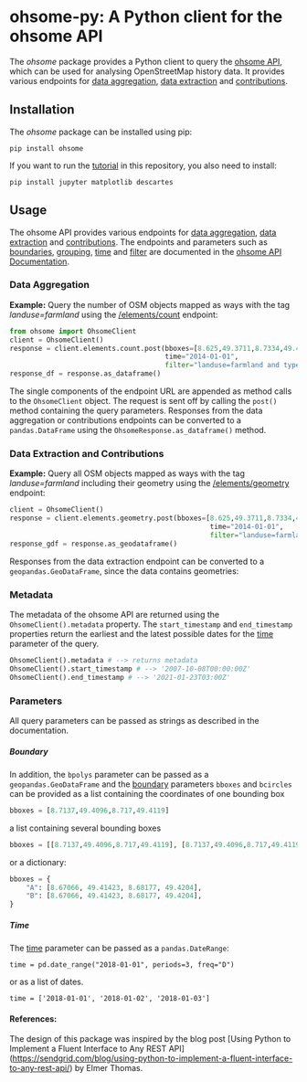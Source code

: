 # ohsome-py: A Python client for the ohsome API

The *ohsome* package provides a Python client to query the [ohsome API](https://docs.ohsome.org/ohsome-api/v1/), which can be used for analysing OpenStreetMap history data. It provides various endpoints for [data aggregation](https://api.ohsome.org/v1/swagger-ui.html?urls.primaryName=Data%20Aggregation), [data extraction](https://api.ohsome.org/v1/swagger-ui.html?urls.primaryName=dataExtraction) and [contributions](https://api.ohsome.org/v1/swagger-ui.html?urls.primaryName=Contributions).


## Installation 

The *ohsome* package can be installed using pip: 

```
pip install ohsome
```

If you want to run the [tutorial](./notebooks/Tutorial.ipynb) in this repository, you also need to install:

```
pip install jupyter matplotlib descartes 
```


## Usage 

The ohsome API provides various endpoints for [data aggregation](https://api.ohsome.org/v1/swagger-ui.html?urls.primaryName=Data%20Aggregation), [data extraction](https://api.ohsome.org/v1/swagger-ui.html?urls.primaryName=dataExtraction) and [contributions](https://api.ohsome.org/v1/swagger-ui.html?urls.primaryName=Contributions). The endpoints and parameters such as [boundaries](https://docs.ohsome.org/ohsome-api/stable/boundaries.html), [grouping](https://docs.ohsome.org/ohsome-api/stable/group-by.html), [time](https://docs.ohsome.org/ohsome-api/stable/time.html) and [filter](https://docs.ohsome.org/ohsome-api/stable/filter.html) are documented in the [ohsome API Documentation](https://docs.ohsome.org/ohsome-api/stable/index.html).


### Data Aggregation

**Example:** Query the number of OSM objects mapped as ways with the tag _landuse=farmland_ using the [/elements/count](https://api.ohsome.org/v1/swagger-ui.html?urls.primaryName=Data%20Aggregation#/Count/count_1) endpoint:


``` python
from ohsome import OhsomeClient
client = OhsomeClient()
response = client.elements.count.post(bboxes=[8.625,49.3711,8.7334,49.4397], 
									  time="2014-01-01", 
									  filter="landuse=farmland and type:way")
response_df = response.as_dataframe()

```

The single components of the endpoint URL are appended as method calls to the `OhsomeClient` object. The request is sent off by calling the ```post()``` method containing the query parameters. Responses from the data aggregation or contributions endpoints can be converted to a `pandas.DataFrame` using the `OhsomeResponse.as_dataframe()` method. 


### Data Extraction and Contributions


**Example:** Query all OSM objects mapped as ways with the tag _landuse=farmland_ including their geometry using the [/elements/geometry](https://api.ohsome.org/v1/swagger-ui.html?urls.primaryName=Data%20Extraction#/Data%20Extraction/elementsGeometry_1) endpoint:

``` python
client = OhsomeClient()
response = client.elements.geometry.post(bboxes=[8.625,49.3711,8.7334,49.4397], 
 												 time="2014-01-01", 
 												 filter="landuse=farmland and type:way")
response_gdf = response.as_geodataframe()
```
Responses from the data extraction endpoint can be converted to a `geopandas.GeoDataFrame`, since the data contains geometries:

### Metadata

The metadata of the ohsome API are returned using the `OhsomeClient().metadata` property. The `start_timestamp` and `end_timestamp` properties return the earliest and the latest possible dates for the [time](https://docs.ohsome.org/ohsome-api/stable/time.html) parameter of the query. 

``` python
OhsomeClient().metadata # --> returns metadata
OhsomeClient().start_timestamp # --> '2007-10-08T00:00:00Z'
OhsomeClient().end_timestamp # --> '2021-01-23T03:00Z'

```

### Parameters

All query parameters can be passed as strings as described in the documentation. 


##### Boundary 

In addition, the `bpolys` parameter can be passed as a `geopandas.GeoDataFrame` and the [boundary](https://docs.ohsome.org/ohsome-api/stable/boundaries.html) parameters `bboxes` and `bcircles` can be provided as a list containing the coordinates of one bounding box 

``` python 
bboxes = [8.7137,49.4096,8.717,49.4119]
```

a list containing several bounding boxes

```python 
bboxes = [[8.7137,49.4096,8.717,49.4119], [8.7137,49.4096,8.717,49.4119]]
```

or a dictionary: 

``` python
bboxes = {
	"A": [8.67066, 49.41423, 8.68177, 49.4204],
	"B": [8.67066, 49.41423, 8.68177, 49.4204],
}
```

##### Time

The [time](https://docs.ohsome.org/ohsome-api/stable/time.html) parameter can be passed as a `pandas.DateRange`:

```
time = pd.date_range("2018-01-01", periods=3, freq="D")
```

or as a list of dates. 

```
time = ['2018-01-01', '2018-01-02', '2018-01-03']
```

#### References: 

The design of this package was inspired by the blog post [Using Python to Implement a Fluent Interface to Any REST API]
(https://sendgrid.com/blog/using-python-to-implement-a-fluent-interface-to-any-rest-api/) by Elmer Thomas.
